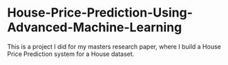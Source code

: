 # House-Price-Prediction-Using-Advanced-Machine-Learning
This is a project I did for my masters research paper, where I build a House Price Prediction system for a House dataset.
